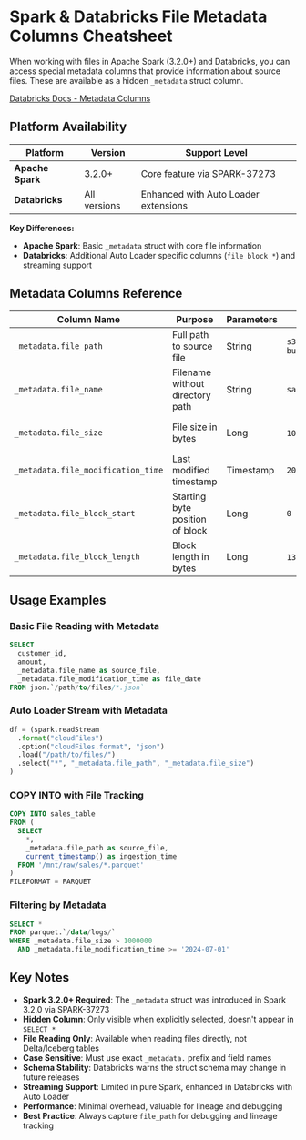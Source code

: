 # Spark & Databricks File Metadata Columns Cheatsheet

When working with files in Apache Spark (3.2.0+) and Databricks, you can access special metadata columns that provide information about source files. These are available as a hidden `_metadata` struct column.

[Databricks Docs - Metadata Columns](https://docs.databricks.com/aws/en/ingestion/file-metadata-column)

## Platform Availability

| Platform | Version | Support Level |
|----------|---------|---------------|
| **Apache Spark** | 3.2.0+ | Core feature via SPARK-37273 |
| **Databricks** | All versions | Enhanced with Auto Loader extensions |

**Key Differences:**
- **Apache Spark**: Basic `_metadata` struct with core file information
- **Databricks**: Additional Auto Loader specific columns (`file_block_*`) and streaming support

## Metadata Columns Reference

| Column Name | Purpose | Parameters | Example | Availability |
|-------------|---------|------------|---------|--------------|
| `_metadata.file_path` | Full path to source file | String | `s3://my-bucket/data/sales_2024.json` | Spark 3.2+, Databricks |
| `_metadata.file_name` | Filename without directory path | String | `sales_2024.json` | Spark 3.2+, Databricks |
| `_metadata.file_size` | File size in bytes | Long | `1048576` (1MB) | Spark 3.2+, Databricks |
| `_metadata.file_modification_time` | Last modified timestamp | Timestamp | `2024-07-22 10:30:45.123` | Spark 3.2+, Databricks |
| `_metadata.file_block_start` | Starting byte position of block | Long | `0` | Databricks only |
| `_metadata.file_block_length` | Block length in bytes | Long | `134217728` (128MB) | Databricks only |

## Usage Examples

### Basic File Reading with Metadata
```sql
SELECT 
  customer_id,
  amount,
  _metadata.file_name as source_file,
  _metadata.file_modification_time as file_date
FROM json.`/path/to/files/*.json`
```

### Auto Loader Stream with Metadata
```python
df = (spark.readStream
  .format("cloudFiles")
  .option("cloudFiles.format", "json")
  .load("/path/to/files/")
  .select("*", "_metadata.file_path", "_metadata.file_size")
)
```

### COPY INTO with File Tracking
```sql
COPY INTO sales_table
FROM (
  SELECT 
    *,
    _metadata.file_path as source_file,
    current_timestamp() as ingestion_time
  FROM '/mnt/raw/sales/*.parquet'
)
FILEFORMAT = PARQUET
```

### Filtering by Metadata
```sql
SELECT *
FROM parquet.`/data/logs/`
WHERE _metadata.file_size > 1000000
  AND _metadata.file_modification_time >= '2024-07-01'
```

## Key Notes

- **Spark 3.2.0+ Required**: The `_metadata` struct was introduced in Spark 3.2.0 via SPARK-37273
- **Hidden Column**: Only visible when explicitly selected, doesn't appear in `SELECT *`
- **File Reading Only**: Available when reading files directly, not Delta/Iceberg tables
- **Case Sensitive**: Must use exact `_metadata.` prefix and field names
- **Schema Stability**: Databricks warns the struct schema may change in future releases
- **Streaming Support**: Limited in pure Spark, enhanced in Databricks with Auto Loader
- **Performance**: Minimal overhead, valuable for lineage and debugging
- **Best Practice**: Always capture `file_path` for debugging and lineage tracking
